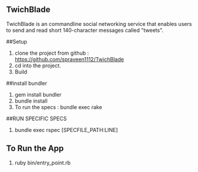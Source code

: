 ## TwichBlade

TwichBlade is an commandline social networking service that enables users to send and read short 140-character messages called "tweets".


##Setup

1. clone the project from github : https://github.com/spraveen1112/TwichBlade
2. cd into the project.
3. Build

##install bundler

1. gem install bundler
2. bundle install
3. To run the specs : bundle exec rake

##RUN SPECIFIC SPECS

1. bundle exec rspec [SPECFILE_PATH:LINE]

## To Run the App
1. ruby bin/entry_point.rb

